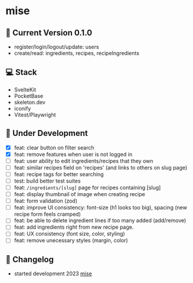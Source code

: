 # mise

## :rocket: Current Version 0.1.0

- register/login/logout/update: users
- create/read: ingredients, recipes, recipeIngredients

## :computer: Stack

- SvelteKit
- PocketBase
- skeleton.dev
- iconify
- Vitest/Playwright

## :construction: Under Development

- [x] feat: clear button on filter search
- [x] feat: remove features when user is not logged in
- [ ] feat: user ability to edit ingredients/recipes that they own
- [ ] feat: similar recipes field on 'recipes' (and links to others on slug page)
- [ ] feat: recipe tags for better searching
- [ ] test: build better test suites
- [ ] feat: `/ingredients/[slug]` page for recipes containing [slug]
- [ ] feat: display thumbnail of image when creating recipe
- [ ] feat: form validation (zod)
- [ ] feat: improve UI consistency: font-size (h1 looks too big), spacing (new recipe form feels cramped)
- [ ] feat: be able to delete ingredient lines if too many added (add/remove)
- [ ] feat: add ingredients right from new recipe page.
- [ ] feat: UX consistency (font size, color, styling)
- [ ] feat: remove unecessary styles (margin, color)

## :arrows_counterclockwise: Changelog

- started development 2023 [mise](https://github.com/kylehorton33/svelte-bar)
